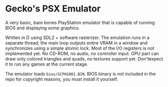 # Gecko's PSX Emulator

A very basic, bare bones PlayStation emulator that is capable of running BIOS and displaying some graphics. 

Written in D using SDL2 + software rasterizer. The emulation runs in a separate thread; the main loop outputs entire VRAM in a window and synchronizes using a simple atomic lock. Most of the I/O registers is not implemented yet. No CD-ROM, no audio, no controller input. GPU part can draw only colored triangles and quads, no textures support yet. Don'texpect it to run any games at the current stage.

The emulator loads `bios/SCPH1001.BIN`. BIOS binary is not included in the repo for copyright reasons, you must install it yourself.
